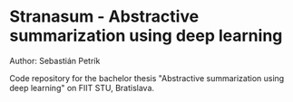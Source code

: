 # Stranasum - Abstractive summarization using deep learning

Author: Sebastián Petrík

Code repository for the bachelor thesis "Abstractive summarization using deep learning" on FIIT STU, Bratislava.
